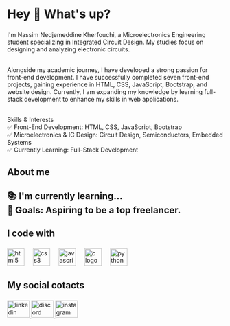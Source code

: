 <h1 align="left">Hey 👋 What's up?</h1>

###

<p align="left">I'm Nassim Nedjemeddine Kherfouchi, a Microelectronics Engineering student specializing in Integrated Circuit Design. My studies focus on designing and analyzing electronic circuits.

<br>Alongside my academic journey, I have developed a strong passion for front-end development. I have successfully completed seven front-end projects, gaining experience in HTML, CSS, JavaScript, Bootstrap, and website design. Currently, I am expanding my knowledge by learning full-stack development to enhance my skills in web applications.

<br>Skills & Interests
<br>✅ Front-End Development: HTML, CSS, JavaScript, Bootstrap
<br>✅ Microelectronics & IC Design: Circuit Design, Semiconductors, Embedded Systems
<br>✅ Currently Learning: Full-Stack Development</p>

###

<h2 align="left">About me</h2>

###

<h2 align="left">📚 I'm currently learning...<br>🎯 Goals: Aspiring to be a top freelancer.</h2>

###

<h2 align="left">I code with</h2>

###

<div align="left">
  <img src="https://cdn.jsdelivr.net/gh/devicons/devicon/icons/html5/html5-original.svg" height="40" alt="html5 logo"  />
  <img width="12" />
  <img src="https://cdn.jsdelivr.net/gh/devicons/devicon/icons/css3/css3-original.svg" height="40" alt="css3 logo"  />
  <img width="12" />
  <img src="https://cdn.jsdelivr.net/gh/devicons/devicon/icons/javascript/javascript-original.svg" height="40" alt="javascript logo"  />
  <img width="12" />
  <img src="https://cdn.jsdelivr.net/gh/devicons/devicon/icons/c/c-original.svg" height="40" alt="c logo"  />
  <img width="12" />
  <img src="https://cdn.jsdelivr.net/gh/devicons/devicon/icons/python/python-original.svg" height="40" alt="python logo"  />
</div>

###

<h2 align="left">My social cotacts</h2>

###

<div align="left">
  <a href="https://www.linkedin.com/in/k-n-n-7792a013b/" target="_blank">
    <img src="https://raw.githubusercontent.com/maurodesouza/profile-readme-generator/master/src/assets/icons/social/linkedin/default.svg" width="52" height="40" alt="linkedin logo"  />
  </a>
  <a href="https://discordapp.com/users/thepunisher911" target="_blank">
    <img src="https://raw.githubusercontent.com/maurodesouza/profile-readme-generator/master/src/assets/icons/social/discord/default.svg" width="52" height="40" alt="discord logo"  />
  </a>
  <a href="https://www.instagram.com/simou__255" target="_blank">
    <img src="https://raw.githubusercontent.com/maurodesouza/profile-readme-generator/master/src/assets/icons/social/instagram/default.svg" width="52" height="40" alt="instagram logo"  />
  </a>
</div>

###
